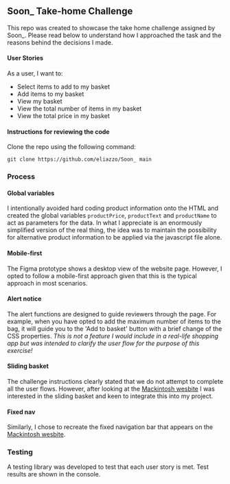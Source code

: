 ## Soon_ Take-home Challenge

This repo was created to showcase the take home challenge assigned by Soon_. Please read below to understand how I approached the task and the reasons behind the decisions I made.

#### User Stories

As a user, I want to:
* Select items to add to my basket
* Add items to my basket
* View my basket
* View the total number of items in my basket
* View the total price in my basket

#### Instructions for reviewing the code

Clone the repo using the following command: 

``git clone https://github.com/eliazzo/Soon_ main``

### Process

#### Global variables
I intentionally avoided hard coding product information onto the HTML and created the global variables ``productPrice``, ``productText`` and ``productName`` to act as parameters for the data. In what I appreciate is an enormously simplified version of the real thing, the idea was to maintain the possibility for alternative product information to be applied via the javascript file alone.

#### Mobile-first
The Figma prototype shows a desktop view of the website page. However, I opted to follow a mobile-first approach given that this is the typical approach in most scenarios.

#### Alert notice

The alert functions are designed to guide reviewers through the page. For example, when you have opted to add the maximum number of items to the bag, it will guide you to the 'Add to basket' button with a brief change of the CSS properties. *This is not a feature I would include in a real-life shopping app but was intended to clarify the user flow for the purpose of this exercise!*

#### Sliding basket

The challenge instructions clearly stated that we do not attempt to complete all the user flows. However, after looking at the [Mackintosh wesbite](https://www.mackintosh.com/ad/shopping/drumming-orange-dry-waxed-cotton-hooded-jacket-gmm-200-15481794) I was interested in the sliding basket and keen to integrate this into my project.

#### Fixed nav

Similarly, I chose to recreate the fixed navigation bar that appears on the [Mackintosh wesbite](https://www.mackintosh.com/ad/shopping/drumming-orange-dry-waxed-cotton-hooded-jacket-gmm-200-15481794).

### Testing

A testing library was developed to test that each user story is met. Test results are shown in the console.


